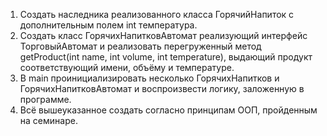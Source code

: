 1. Создать наследника реализованного класса ГорячийНапиток с дополнительным полем int температура.
2. Создать класс ГорячихНапитковАвтомат реализующий интерфейс ТорговыйАвтомат и реализовать перегруженный метод
   getProduct(int name, int volume, int temperature), выдающий продукт соответствующий имени, объёму и температуре.
3. В main проинициализировать несколько ГорячихНапитков и ГорячихНапитковАвтомат и воспроизвести логику,
   заложенную в программе.
4. Всё вышеуказанное создать согласно принципам ООП, пройденным на семинаре.